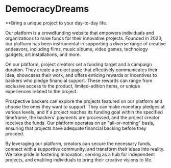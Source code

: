 # DemocracyDreams
**Bring a unique project to your day-to-day life.

Our platform is a crowdfunding website that empowers individuals and organizations to raise funds for their innovative projects. Founded in 2023, our platform has been instrumental in supporting a diverse range of creative endeavors, including films, music albums, video games, technology gadgets, art installations, and more.

On our platform, project creators set a funding target and a campaign duration. They create a project page that effectively communicates their idea, showcases their work, and offers enticing rewards or incentives to backers who pledge financial support. These rewards can range from exclusive access to the product, limited-edition items, or unique experiences related to the project.

Prospective backers can explore the projects featured on our platform and choose the ones they want to support. They can make monetary pledges at various levels, and if a project reaches its funding goal within the specified timeframe, the backers' payments are processed, and the project creator receives the funds. Our platform operates on an "all-or-nothing" basis, ensuring that projects have adequate financial backing before they proceed.

By leveraging our platform, creators can secure the necessary funds, connect with a supportive community, and transform their ideas into reality. We take pride in fostering innovation, serving as a hub for independent projects, and enabling individuals to bring their creative visions to life.
